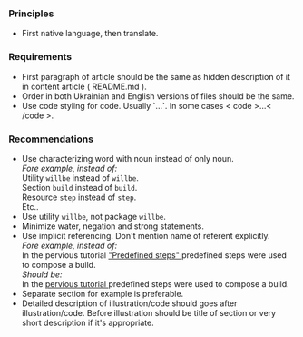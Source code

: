 ### Principles

- First native language, then translate.

### Requirements

- First paragraph of article should be the same as hidden description of it in content article ( README.md ).
- Order in both Ukrainian and English versions of files should be the same.
- Use code styling for code. Usually \`...\`. In some cases < code >...< /code >.

### Recommendations

- Use characterizing word with noun instead of only noun.
<br>*Fore example, instead of:*<br>
Utility `willbe` instead of `willbe`.<br>
Section `build` instead of `build`.<br>
Resource `step` instead of `step`.<br>
Etc..
- Use utility `willbe`, not package `willbe`.
- Minimize water, negation and strong statements.
- Use implicit referencing. Don't mention name of referent explicitly.
<br>*Fore example, instead of:*<br>
In the pervious tutorial [ "Predefined steps" ](PredefinedSteps.md) predefined steps were used to compose a build.
<br>*Should be:*<br>
In the [ pervious tutorial ](PredefinedSteps.md) predefined steps were used to compose a build.
- Separate section for example is preferable.
- Detailed description of illustration/code should goes after illustration/code. Before illustration should be title of section or very short description if it's appropriate.
